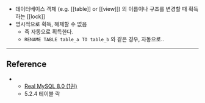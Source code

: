 - 데이터베이스 객체 (e.g. [[table]] or [[view]]) 의 이름이나 구조를 변경할 때 획득하는 [[lock]]
- 명시적으로 획득, 해제할 수 없음
	- 즉 자동으로 획득한다.
	- `RENAME TABLE table_a TO table_b` 와 같은 경우, 자동으로..


---
## Reference
 - - [Real MySQL 8.0 (1권)](https://product.kyobobook.co.kr/detail/S000001766482)
	- 5.2.4 테이블 락